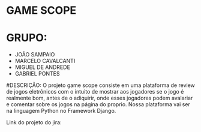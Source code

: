 # GAME SCOPE

# GRUPO:
* JOÃO SAMPAIO
* MARCELO CAVALCANTI
* MIGUEL DE ANDREDE
* GABRIEL PONTES

#DESCRIÇÃO:
O projeto game scope consiste em uma plataforma de review de jogos eletrônicos com o intuito de mostrar aos jogadores se o jogo é realmente bom, antes de o adiquirir, onde esses jogadores podem avalariar e comentar sobre os jogos na página do proprio. Nossa plataforma vai ser na linguagem Python no Framework Django.

Link do projeto do jira: 
